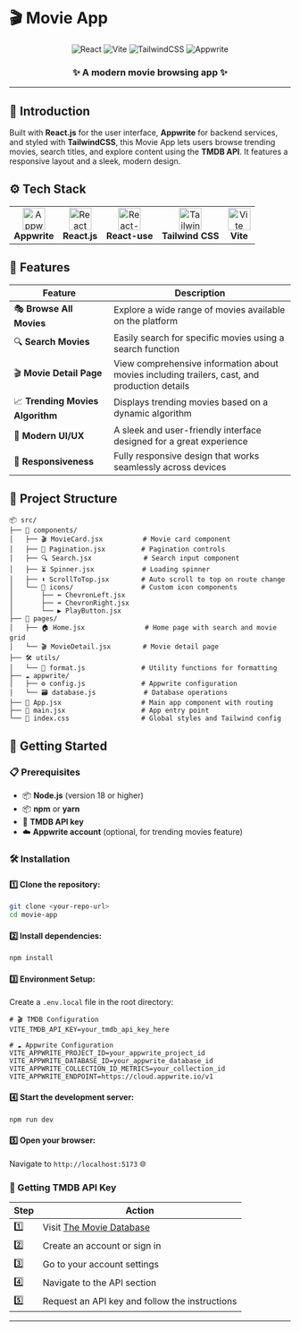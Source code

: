# 🎬 Movie App

<div align="center">
  <img src="https://img.shields.io/badge/React-18.0+-61DAFB?style=for-the-badge&logo=react&logoColor=white" alt="React" />
  <img src="https://img.shields.io/badge/Vite-5.0+-646CFF?style=for-the-badge&logo=vite&logoColor=white" alt="Vite" />
  <img src="https://img.shields.io/badge/TailwindCSS-3.0+-06B6D4?style=for-the-badge&logo=tailwindcss&logoColor=white" alt="TailwindCSS" />
  <img src="https://img.shields.io/badge/Appwrite-F02E65?style=for-the-badge&logo=appwrite&logoColor=white" alt="Appwrite" />
</div>

<div align="center">
  <h3>✨ A modern movie browsing app ✨</h3>
</div>

---

## 🤖 Introduction

Built with **React.js** for the user interface, **Appwrite** for backend services, and styled with **TailwindCSS**, this Movie App lets users browse trending movies, search titles, and explore content using the **TMDB API**. It features a responsive layout and a sleek, modern design.

## ⚙️ Tech Stack

<table>
  <tr>
    <td align="center">
      <img src="https://appwrite.io/images/logos/appwrite.svg" width="40" height="40" alt="Appwrite"/>
      <br><strong>Appwrite</strong>
    </td>
    <td align="center">
      <img src="https://upload.wikimedia.org/wikipedia/commons/a/a7/React-icon.svg" width="40" height="40" alt="React"/>
      <br><strong>React.js</strong>
    </td>
    <td align="center">
      <img src="https://raw.githubusercontent.com/streamich/react-use/master/docs/logo.png" width="40" height="40" alt="React-use"/>
      <br><strong>React-use</strong>
    </td>
    <td align="center">
      <img src="https://www.vectorlogo.zone/logos/tailwindcss/tailwindcss-icon.svg" width="40" height="40" alt="TailwindCSS"/>
      <br><strong>Tailwind CSS</strong>
    </td>
    <td align="center">
      <img src="https://vitejs.dev/logo.svg" width="40" height="40" alt="Vite"/>
      <br><strong>Vite</strong>
    </td>
  </tr>
</table>

## 🔋 Features

| Feature | Description |
|---------|-------------|
| 🎭 **Browse All Movies** | Explore a wide range of movies available on the platform |
| 🔍 **Search Movies** | Easily search for specific movies using a search function |
| 🎬 **Movie Detail Page** | View comprehensive information about movies including trailers, cast, and production details |
| 📈 **Trending Movies Algorithm** | Displays trending movies based on a dynamic algorithm |
| 🎨 **Modern UI/UX** | A sleek and user-friendly interface designed for a great experience |
| 📱 **Responsiveness** | Fully responsive design that works seamlessly across devices |


## 📁 Project Structure

```
📦 src/
├── 🧩 components/
│   ├── 🎬 MovieCard.jsx          # Movie card component
│   ├── 📄 Pagination.jsx         # Pagination controls
│   ├── 🔍 Search.jsx             # Search input component
│   ├── ⏳ Spinner.jsx            # Loading spinner
│   ├── ⬆️ ScrollToTop.jsx        # Auto scroll to top on route change
│   └── 🎯 icons/                 # Custom icon components
│       ├── ⬅️ ChevronLeft.jsx
│       ├── ➡️ ChevronRight.jsx
│       └── ▶️ PlayButton.jsx
├── 📄 pages/
│   ├── 🏠 Home.jsx               # Home page with search and movie grid
│   └── 🎬 MovieDetail.jsx        # Movie detail page
├── 🛠️ utils/
│   └── 📝 format.js              # Utility functions for formatting
├── ☁️ appwrite/
│   ├── ⚙️ config.js              # Appwrite configuration
│   └── 🗃️ database.js            # Database operations
├── 🎯 App.jsx                    # Main app component with routing
├── 🚀 main.jsx                   # App entry point
└── 🎨 index.css                  # Global styles and Tailwind config
```

## 🚀 Getting Started

### 📋 Prerequisites

- 📦 **Node.js** (version 18 or higher)
- 📦 **npm** or **yarn**
- 🔑 **TMDB API key**
- ☁️ **Appwrite account** (optional, for trending movies feature)

### 🛠️ Installation

#### 1️⃣ Clone the repository:
```bash
git clone <your-repo-url>
cd movie-app
```

#### 2️⃣ Install dependencies:
```bash
npm install
```

#### 3️⃣ Environment Setup:
Create a `.env.local` file in the root directory:

```env
# 🎬 TMDB Configuration
VITE_TMDB_API_KEY=your_tmdb_api_key_here

# ☁️ Appwrite Configuration
VITE_APPWRITE_PROJECT_ID=your_appwrite_project_id
VITE_APPWRITE_DATABASE_ID=your_appwrite_database_id
VITE_APPWRITE_COLLECTION_ID_METRICS=your_collection_id
VITE_APPWRITE_ENDPOINT=https://cloud.appwrite.io/v1
```

#### 4️⃣ Start the development server:
```bash
npm run dev
```

#### 5️⃣ Open your browser:
Navigate to `http://localhost:5173` 🌐

### 🔑 Getting TMDB API Key

<div align="center">

| Step | Action |
|------|--------|
| 1️⃣ | Visit [The Movie Database](https://www.themoviedb.org/) |
| 2️⃣ | Create an account or sign in |
| 3️⃣ | Go to your account settings |
| 4️⃣ | Navigate to the API section |
| 5️⃣ | Request an API key and follow the instructions |

</div>

---

